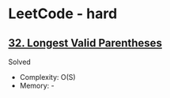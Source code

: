 # LeetCode - hard

## [32. Longest Valid Parentheses](https://leetcode.com/problems/longest-valid-parentheses)

Solved

* Complexity: O(S)
* Memory: -
